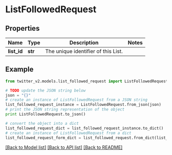 # ListFollowedRequest


## Properties
Name | Type | Description | Notes
------------ | ------------- | ------------- | -------------
**list_id** | **str** | The unique identifier of this List. | 

## Example

```python
from twitter_v2.models.list_followed_request import ListFollowedRequest

# TODO update the JSON string below
json = "{}"
# create an instance of ListFollowedRequest from a JSON string
list_followed_request_instance = ListFollowedRequest.from_json(json)
# print the JSON string representation of the object
print ListFollowedRequest.to_json()

# convert the object into a dict
list_followed_request_dict = list_followed_request_instance.to_dict()
# create an instance of ListFollowedRequest from a dict
list_followed_request_form_dict = list_followed_request.from_dict(list_followed_request_dict)
```
[[Back to Model list]](../README.md#documentation-for-models) [[Back to API list]](../README.md#documentation-for-api-endpoints) [[Back to README]](../README.md)


